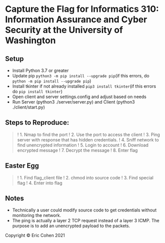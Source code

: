 # Capture the Flag for Informatics 310: Information Assurance and Cyber Security at the University of Washington

## Setup
+ Install Python 3.7 or greater
+ Update pip `python3 -m pip install --upgrade pip`(if this errors, do `python -m pip install --upgrade pip`)
+ Install tkinter if not already installed `pip3 install tkinter`(if this errors do `pip install tkinter`)
+ Open client and server settings.config and adjust based on needs
+ Run Server (python3 ./server/server.py) and Client (python3 ./client/start.py)

## Steps to Reproduce:
>! 1. Nmap to find the port
>! 2. Use the port to access the client
>! 3. Ping server with response that has hidden credentials.
>! 4. Sniff network to find unencrypted information
>! 5. Login to account
>! 6. Download encrypted message
>! 7. Decrypt the message
>! 8. Enter flag

## Easter Egg
>! 1. Find flag\_client file
>! 2. chmod into source code
>! 3. Find special flag
>! 4. Enter into flag

## Notes
* Technically a user could modify source code to get credentials without monitoring the network.
* The ping is actually a layer 2 TCP request instead of a layer 3 ICMP. The purpose is to add an unencrypted payload to the packets.

Copyright © Eric Cohen 2021
